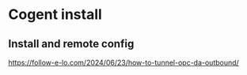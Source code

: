 
# Cogent install

## Install and remote config

https://follow-e-lo.com/2024/06/23/how-to-tunnel-opc-da-outbound/